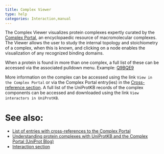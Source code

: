 ```yaml
---
title: Complex Viewer
type: help
categories: Interaction,manual
---
```


The Complex Viewer visualizes protein complexes expertly curated by the [Complex Portal](https://www.ebi.ac.uk/complexportal), an encyclopaedic resource of macromolecular complexes. The Viewer allows the user to study the internal topology and stoichiometry of a complex, when this is known, and clicking on a node enables the visualization of any recognized binding domains. 

When a protein is found in more than one complex, a full list of these can be accessed via the associated pulldown menu. Example: [Q9BQE9](https://www.uniprot.org/uniprotkb/Q9BQE9/entry#interaction)

More information on the complex can be accessed using the link `View in the Complex Portal` or via the Complex Portal entry(ies) in the [Cross-reference section](https://www.uniprot.org/help/cross_references_section). 
A full list of the UniProtKB records of the complex components can be accessed and downloaded using the link `View interactors in UniProtKB`.

# See also:

- [List of entries with cross-references to the Complex Portal](https://www.uniprot.org/uniprotkb?query=%28database%3Acomplexportal%29)
- [Understanding protein complexes with UniProtKB and the Complex Portal (UniProt Blog)](https://insideuniprot.blogspot.com/2020/02/understanding-protein-complexes-with.html)
- [Interaction section](https://www.uniprot.org/help/interaction_section)



